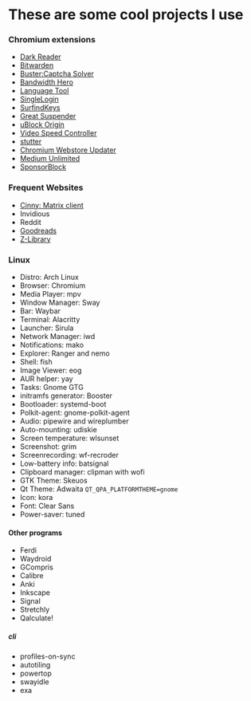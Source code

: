 # These are some cool projects I use

### Chromium extensions
* [Dark Reader](https://github.com/darkreader/darkreader)
* [Bitwarden](https://chrome.google.com/webstore/detail/bitwarden-free-password-m/nngceckbapebfimnlniiiahkandclblb?hl=en)
* [Buster:Captcha Solver](https://github.com/dessant/buster)
* [Bandwidth Hero](https://github.com/ayastreb/bandwidth-hero)
* [Language Tool](https://languagetool.org/premium)
* [SingleLogin](https://chrome.google.com/webstore/detail/simpleloginreceive-send-e/dphilobhebphkdjbpfohgikllaljmgbn)
* [SurfindKeys](https://github.com/brookhong/Surfingkeys)
* [Great Suspender](https://github.com/greatsuspender/thegreatsuspender)
* [uBlock Origin](https://github.com/gorhill/uBlock/)
* [Video Speed Controller](https://github.com/igrigorik/videospeed)
* [stutter](https://github.com/jamestomasino/stutter#installation)
* [Chromium Webstore Updater](https://github.com/NeverDecaf/chromium-web-store)
* [Medium Unlimited](https://github.com/manojVivek/medium-unlimited)
* [SponsorBlock](https://github.com/ajayyy/SponsorBlock)

### Frequent Websites
* [Cinny: Matrix client](https://cinny.in)
* Invidious
* Reddit
* [Goodreads](https://goodreads.com)
* [Z-Library](https://z-lib.org/)

### Linux 
* Distro: Arch Linux
* Browser: Chromium
* Media Player: mpv
* Window Manager: Sway
* Bar: Waybar
* Terminal: Alacritty
* Launcher: Sirula
* Network Manager: iwd
* Notifications: mako
* Explorer: Ranger and nemo
* Shell: fish
* Image Viewer: eog
* AUR helper: yay
* Tasks: Gnome GTG
* initramfs generator: Booster
* Bootloader: systemd-boot
* Polkit-agent: gnome-polkit-agent
* Audio: pipewire and wireplumber
* Auto-mounting: udiskie
* Screen temperature: wlsunset
* Screenshot: grim
* Screenrecording: wf-recroder
* Low-battery info: batsignal
* Clipboard manager: clipman with wofi
* GTK Theme: Skeuos
* Qt Theme: Adwaita `QT_QPA_PLATFORMTHEME=gnome`
* Icon: kora
* Font: Clear Sans
* Power-saver: tuned

#### Other programs

* Ferdi
* Waydroid
* GCompris
* Calibre
* Anki
* Inkscape
* Signal
* Stretchly
* Qalculate!

##### cli
* profiles-on-sync
* autotiling
* powertop
* swayidle
* exa

